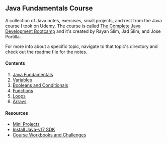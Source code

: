 ## Java Fundamentals Course

A collection of Java notes, exercises, small projects, and rest from the Java course I took on Udemy. The course is called [The Complete Java Development Bootcamp](https://www.udemy.com/course/the-complete-java-development-bootcamp/) and it's created by Rayan Slim, Jad Slim, and Jose Portilla.

For more info about a specific topic, navigate to that topic's directory and check out the readme file for the notes.

#### Contents

1. [Java Fundamentals](/01-java-fundamentals/)
2. [Variables](/02-variables/)
3. [Booleans and Conditionals](/03-booleans-and-conditionals/)
4. [Functions](/04-functions/)
5. [Loops](/05-loops/)
6. [Arrays](/06-arrays/)

#### Resources

- [Mini Projects](/mini-projects/)
- [Install Java-v17 SDK](https://aws.amazon.com/corretto/?filtered-posts.sort-by=item.additionalFields.createdDate&filtered-posts.sort-order=desc)
- [Course Workbooks and Challenges](https://www.learnthepart.com/course/2dfda34d-6bbc-4bd5-8f45-d5999de2f514/a0d30d63-16f5-4702-992a-77b560cbeddd)
